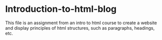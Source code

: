 # Introduction-to-html-blog
This file is an assignment from an intro to html course to create a website and display principles of html structures, such as paragraphs, headings, etc.
